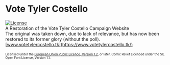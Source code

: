 # Vote Tyler Costello
[![License](/home/pi/caleb39411.github.io/img/eupl_1.2.svg)](/LICENCE.txt)<br />
A Restoration of the Vote Tyler Costello Campaign Website<br />
The original was taken down, due to lack of relevance, but has now been restored to its former glory (without the poll).<br />
[www.votetylercostello.tk](https://www.votetylercostello.tk/)<br /><br />
<sub><sup>Licensed under the [European Union Public Licence, Version 1.2](/LICENCE.txt), or later.
Comic Relief Licenced under the SIL Open Font License, Version 1.1.</sup></sub>